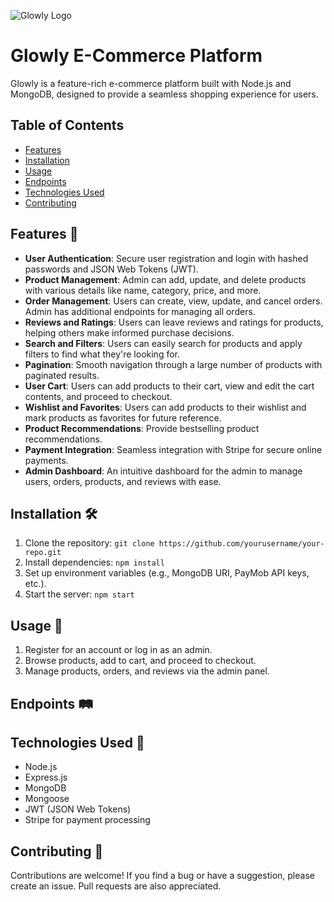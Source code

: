 ![Glowly Logo](https://i.imgur.com/qhL5gOu.png)

# Glowly E-Commerce Platform

Glowly is a feature-rich e-commerce platform built with Node.js and MongoDB, designed to provide a seamless shopping experience for users.

## Table of Contents

- [Features](#features)
- [Installation](#installation)
- [Usage](#usage)
- [Endpoints](#endpoints)
- [Technologies Used](#technologies-used)
- [Contributing](#contributing)

## Features 🚀

- **User Authentication**: Secure user registration and login with hashed passwords and JSON Web Tokens (JWT).
- **Product Management**: Admin can add, update, and delete products with various details like name, category, price, and more.
- **Order Management**: Users can create, view, update, and cancel orders. Admin has additional endpoints for managing all orders.
- **Reviews and Ratings**: Users can leave reviews and ratings for products, helping others make informed purchase decisions.
- **Search and Filters**: Users can easily search for products and apply filters to find what they're looking for.
- **Pagination**: Smooth navigation through a large number of products with paginated results.
- **User Cart**: Users can add products to their cart, view and edit the cart contents, and proceed to checkout.
- **Wishlist and Favorites**: Users can add products to their wishlist and mark products as favorites for future reference.
- **Product Recommendations**: Provide bestselling product recommendations.
- **Payment Integration**: Seamless integration with Stripe for secure online payments.
- **Admin Dashboard**: An intuitive dashboard for the admin to manage users, orders, products, and reviews with ease.

## Installation 🛠️

1. Clone the repository: `git clone https://github.com/yourusername/your-repo.git`
2. Install dependencies: `npm install`
3. Set up environment variables (e.g., MongoDB URI, PayMob API keys, etc.).
4. Start the server: `npm start`

## Usage 🌟

1. Register for an account or log in as an admin.
2. Browse products, add to cart, and proceed to checkout.
3. Manage products, orders, and reviews via the admin panel.

## Endpoints 🛤️

<!-- - [API Documentation](/docs/api.md) -->

## Technologies Used 🧰

- Node.js
- Express.js
- MongoDB
- Mongoose
- JWT (JSON Web Tokens)
- Stripe for payment processing

## Contributing 🤝

Contributions are welcome! If you find a bug or have a suggestion, please create an issue. Pull requests are also appreciated.
